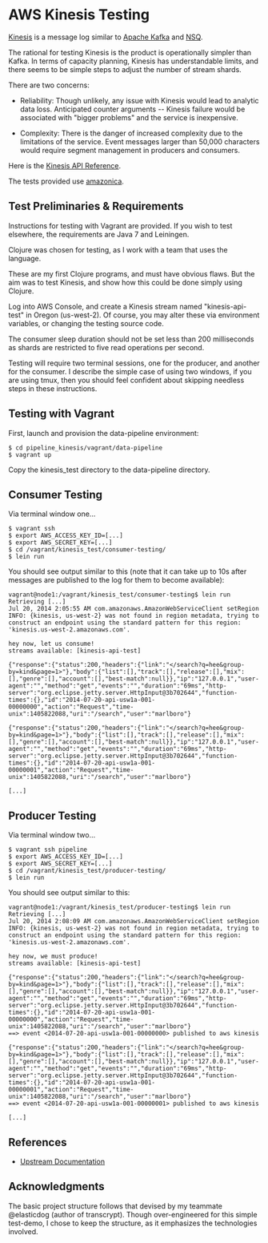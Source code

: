 AWS Kinesis Testing
========

[Kinesis](http://aws.amazon.com/kinesis/) is a message log similar to [Apache Kafka](http://kafka.apache.org) and [NSQ](https://github.com/bitly/nsq).

The rational for testing Kinesis is the product is operationally simpler than Kafka.
In terms of capacity planning, Kinesis has understandable limits, and there seems
to be simple steps to adjust the number of stream shards.

There are two concerns:

- Reliability: Though unlikely, any issue with Kinesis would lead to analytic data
loss. Anticipated counter arguments -- Kinesis failure would be associated with
"bigger problems" and the service is inexpensive.

- Complexity: There is the danger of increased complexity due to the limitations
of the service. Event messages larger than 50,000 characters would require segment
management in producers and consumers.

Here is the [Kinesis API Reference](http://docs.aws.amazon.com/kinesis/latest/APIReference/Welcome.html).

The tests provided use [amazonica](https://github.com/mcohen01/amazonica).

Test Preliminaries & Requirements
---------------------------------

Instructions for testing with Vagrant are provided. If you wish to test elsewhere,
the requirements are Java 7 and Leiningen.

Clojure was chosen for testing, as I work with a team that uses the language.

These are my first Clojure programs, and must have obvious flaws. But the aim
was to test Kinesis, and show how this could be done simply using Clojure.

Log into AWS Console, and create a Kinesis stream named "kinesis-api-test"
in Oregon (us-west-2). Of course, you may alter these via environment
variables, or changing the testing source code.

The consumer sleep duration should not be set less than 200 milliseconds
as shards are restricted to five read operations per second.

Testing will require two terminal sessions, one for the producer, and another
for the consumer. I describe the simple case of using two windows, if you 
are using tmux, then you should feel confident about skipping needless
steps in these instructions.

Testing with Vagrant
--------------------

First, launch and provision the data-pipeline environment:

    $ cd pipeline_kinesis/vagrant/data-pipeline
    $ vagrant up

Copy the kinesis_test directory to the data-pipeline directory.

Consumer Testing
----------------

Via terminal window one...

    $ vagrant ssh
    $ export AWS_ACCESS_KEY_ID=[...]
    $ export AWS_SECRET_KEY=[...]
    $ cd /vagrant/kinesis_test/consumer-testing/
    $ lein run

You should see output similar to this (note that it can take up to 10s after
messages are published to the log for them to become available):

```
vagrant@node1:/vagrant/kinesis_test/consumer-testing$ lein run
Retrieving [...]
Jul 20, 2014 2:05:55 AM com.amazonaws.AmazonWebServiceClient setRegion
INFO: {kinesis, us-west-2} was not found in region metadata, trying to construct an endpoint using the standard pattern for this region: 'kinesis.us-west-2.amazonaws.com'.

hey now, let us consume!
streams available: [kinesis-api-test]

{"response":{"status":200,"headers":{"link":"</search?q=hee&group-by=kind&page=1>"},"body":{"list":[],"track":[],"release":[],"mix":[],"genre":[],"account":[],"best-match":null}},"ip":"127.0.0.1","user-agent":"","method":"get","events":"","duration":"69ms","http-server":"org.eclipse.jetty.server.HttpInput@3b702644","function-times":{},"id":"2014-07-20-api-usw1a-001-00000000","action":"Request","time-unix":1405822088,"uri":"/search","user":"marlboro"}

{"response":{"status":200,"headers":{"link":"</search?q=hee&group-by=kind&page=1>"},"body":{"list":[],"track":[],"release":[],"mix":[],"genre":[],"account":[],"best-match":null}},"ip":"127.0.0.1","user-agent":"","method":"get","events":"","duration":"69ms","http-server":"org.eclipse.jetty.server.HttpInput@3b702644","function-times":{},"id":"2014-07-20-api-usw1a-001-00000001","action":"Request","time-unix":1405822088,"uri":"/search","user":"marlboro"}

[...]
```

Producer Testing
----------------

Via terminal window two...

    $ vagrant ssh pipeline
    $ export AWS_ACCESS_KEY_ID=[...]
    $ export AWS_SECRET_KEY=[...]
    $ cd /vagrant/kinesis_test/producer-testing/
    $ lein run

You should see output similar to this:

```
vagrant@node1:/vagrant/kinesis_test/producer-testing$ lein run
Retrieving [...]
Jul 20, 2014 2:08:09 AM com.amazonaws.AmazonWebServiceClient setRegion
INFO: {kinesis, us-west-2} was not found in region metadata, trying to construct an endpoint using the standard pattern for this region: 'kinesis.us-west-2.amazonaws.com'.

hey now, we must produce!
streams available: [kinesis-api-test]

{"response":{"status":200,"headers":{"link":"</search?q=hee&group-by=kind&page=1>"},"body":{"list":[],"track":[],"release":[],"mix":[],"genre":[],"account":[],"best-match":null}},"ip":"127.0.0.1","user-agent":"","method":"get","events":"","duration":"69ms","http-server":"org.eclipse.jetty.server.HttpInput@3b702644","function-times":{},"id":"2014-07-20-api-usw1a-001-00000000","action":"Request","time-unix":1405822088,"uri":"/search","user":"marlboro"}
==> event <2014-07-20-api-usw1a-001-00000000> published to aws kinesis

{"response":{"status":200,"headers":{"link":"</search?q=hee&group-by=kind&page=1>"},"body":{"list":[],"track":[],"release":[],"mix":[],"genre":[],"account":[],"best-match":null}},"ip":"127.0.0.1","user-agent":"","method":"get","events":"","duration":"69ms","http-server":"org.eclipse.jetty.server.HttpInput@3b702644","function-times":{},"id":"2014-07-20-api-usw1a-001-00000001","action":"Request","time-unix":1405822088,"uri":"/search","user":"marlboro"}
==> event <2014-07-20-api-usw1a-001-00000001> published to aws kinesis

[...]
```

References
----------

* [Upstream Documentation](http://aws.amazon.com/kinesis/)

Acknowledgments
---------------

The basic project structure follows that devised by my teammate @elasticdog (author
of transcrypt). Though over-engineered for this simple test-demo, I chose to keep
the structure, as it emphasizes the technologies involved.
